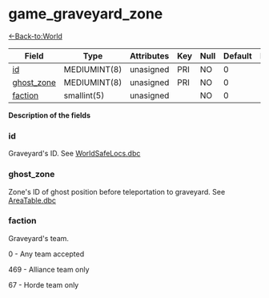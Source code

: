 # game_graveyard_zone

[<-Back-to:World](database-world.md)

| Field           | Type         | Attributes | Key | Null | Default | Extra | Comment |
|-----------------|--------------|------------|-----|------|---------|-------|---------|
| [id][1]         | MEDIUMINT(8) | unasigned  | PRI | NO   | 0       |       |         |
| [ghost_zone][2] | MEDIUMINT(8) | unasigned  | PRI | NO   | 0       |       |         |
| [faction][3]    | smallint(5)  | unasigned  |     | NO   | 0       |       |         |

[1]: #id
[2]: #ghost_zone
[3]: #faction

**Description of the fields**

### id
Graveyard's ID. See [WorldSafeLocs.dbc](WorldSafelocs)

### ghost_zone
Zone's ID of ghost position before teleportation to graveyard. See [AreaTable.dbc](AreaTable)

### faction
Graveyard's team.

0 - Any team accepted

469 - Alliance team only

67 - Horde team only
